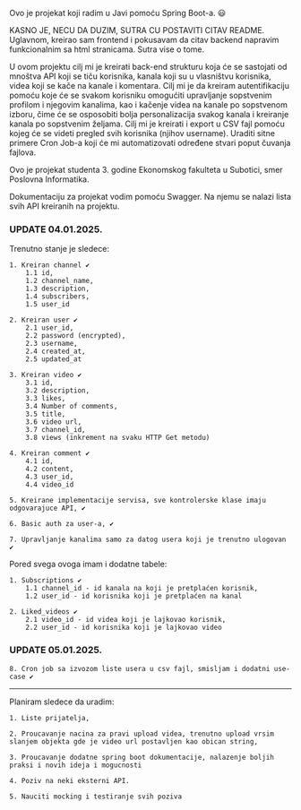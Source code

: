 Ovo je projekat koji radim u Javi pomoću Spring Boot-a. 😃

KASNO JE, NECU DA DUZIM, SUTRA CU POSTAVITI CITAV README. Uglavnom, kreirao sam frontend i pokusavam da citav backend napravim funkcionalnim sa html stranicama. Sutra vise o tome.

U ovom projektu cilj mi je kreirati back-end strukturu koja će se sastojati od mnoštva API koji se tiču korisnika, kanala koji su u 
vlasništvu korisnika, videa koji se kače na kanale i komentara. 
Cilj mi je da kreiram autentifikaciju pomoću koje će se svakom korisniku omogućiti upravljanje sopstvenim profilom i njegovim kanalima,
kao i kačenje videa na kanale po sopstvenom izboru, čime će se osposobiti bolja personalizacija svakog kanala i kreiranje kanala po sopstvenim željama. 
Cilj mi je kreirati i export u CSV fajl pomoću kojeg će se videti pregled svih korisnika (njihov username).
Uraditi sitne primere Cron Job-a koji će mi automatizovati određene stvari poput čuvanja fajlova.

Ovo je projekat studenta 3. godine Ekonomskog fakulteta u Subotici, smer Poslovna Informatika.

Dokumentaciju za projekat vodim pomoću Swagger. Na njemu se nalazi lista svih API kreiranih na projektu.

### UPDATE 04.01.2025. ###

Trenutno stanje je sledece:

    1. Kreiran channel ✔️
        1.1 id,
        1.2 channel_name,
        1.3 description,
        1.4 subscribers,
        1.5 user_id

    2. Kreiran user ✔️
        2.1 user_id,
        2.2 password (encrypted),
        2.3 username,
        2.4 created_at,
        2.5 updated_at

    3. Kreiran video ✔️
        3.1 id,
        3.2 description,
        3.3 likes,
        3.4 Number of comments,
        3.5 title,
        3.6 video url,
        3.7 channel_id,
        3.8 views (inkrement na svaku HTTP Get metodu)

    4. Kreiran comment ✔️
        4.1 id,
        4.2 content,
        4.3 user_id,
        4.4 video_id

    5. Kreirane implementacije servisa, sve kontrolerske klase imaju odgovarajuce API, ✔️

    6. Basic auth za user-a, ✔️

    7. Upravljanje kanalima samo za datog usera koji je trenutno ulogovan ✔️

Pored svega ovoga imam i dodatne tabele:

    1. Subscriptions ✔️
        1.1 channel_id - id kanala na koji je pretplaćen korisnik,
        1.2 user_id - id korisnika koji je pretplaćen na kanal

    2. Liked_videos ✔️
        2.1 video_id - id videa koji je lajkovao korisnik,
        2.2 user_id - id korisnika koji je lajkovao video
### UPDATE 05.01.2025. ###

    8. Cron job sa izvozom liste usera u csv fajl, smisljam i dodatni use-case ✔️
--------------------------------------------------------------------------------------------------------------------------------------

Planiram sledece da uradim:

    1. Liste prijatelja,

    2. Proucavanje nacina za pravi upload videa, trenutno upload vrsim slanjem objekta gde je video url postavljen kao obican string,

    3. Proucavanje dodatne spring boot dokumentacije, nalazenje boljih praksi i novih ideja i mogucnosti

    4. Poziv na neki eksterni API.

    5. Nauciti mocking i testiranje svih poziva
